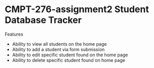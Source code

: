 # CMPT-276-assignment2 Student Database Tracker

Features
- Ability to view all students on the home page
- Ability to add a student via form submission
- Ability to edit specific student found on the home page
- Ability to delete specific student found on home page
